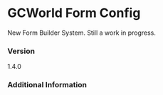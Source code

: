 # GCWorld Form Config

New Form Builder System.  Still a work in progress.




### Version
1.4.0

### Additional Information
